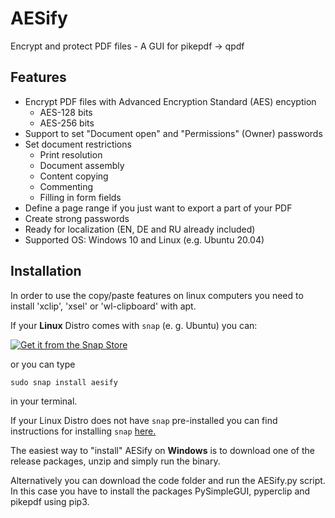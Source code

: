 # AESify
Encrypt and protect PDF files - A GUI for pikepdf -> qpdf

## Features
* Encrypt PDF files with Advanced Encryption Standard (AES) encyption 
  * AES-128 bits
  * AES-256 bits
* Support to set "Document open" and "Permissions" (Owner) passwords  
* Set document restrictions 
    * Print resolution
    * Document assembly
    * Content copying
    * Commenting
    * Filling in form fields
* Define a page range if you just want to export a part of your PDF
* Create strong passwords
* Ready for localization (EN, DE and RU already included)
* Supported OS: Windows 10 and Linux (e.g. Ubuntu 20.04) 

## Installation
In order to use the copy/paste features on linux computers you need to install 'xclip', 'xsel' or 'wl-clipboard' with apt.

If your **Linux** Distro comes with <code>snap</code> (e. g. Ubuntu) you can:

[![Get it from the Snap Store](https://snapcraft.io/static/images/badges/en/snap-store-black.svg)](https://snapcraft.io/aesify)

or you can type

<code>sudo snap install aesify</code> 

in your terminal.

If your Linux Distro does not have <code>snap</code> pre-installed you can find instructions for installing <code>snap</code> [here.](https://snapcraft.io/docs/installing-snapd)

The easiest way to "install" AESify on **Windows** is to download one of the release packages, unzip and simply run the binary.

Alternatively you can download the code folder and run the AESify.py script. In this case you have to install the packages PySimpleGUI, pyperclip and pikepdf using pip3.     

